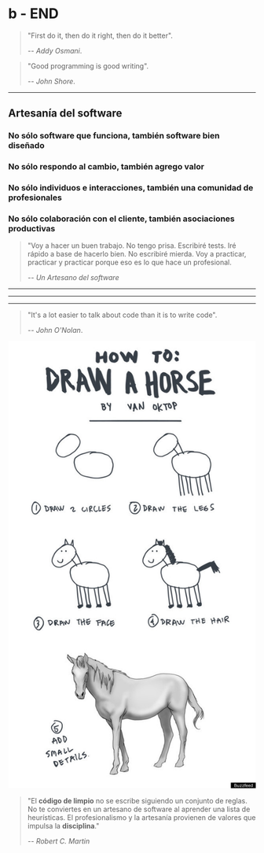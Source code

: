 # b - END

> "First do it, then do it right, then do it better".
>
> -- _Addy Osmani_.

> "Good programming is good writing".
>
> -- _John Shore_.

---

## Artesanía del software

### No sólo software que funciona, también software bien diseñado

### No sólo respondo al cambio, también agrego valor

### No sólo individuos e interacciones, también una comunidad de profesionales

### No sólo colaboración con el cliente, también asociaciones productivas

> "Voy a hacer un buen trabajo. No tengo prisa. Escribiré tests. Iré rápido a base de hacerlo bien. No escribiré mierda. Voy a practicar, practicar y practicar porque eso es lo que hace un profesional.
>
> -- _Un Artesano del software_

---

---

---

> "It's a lot easier to talk about code than it is to write code".
>
> -- _John O'Nolan_.

![How to Draw a Horse](./draw_horse.jpg)

> "El **código de limpio** no se escribe siguiendo un conjunto de reglas. No te conviertes en un artesano de software al aprender una lista de heurísticas. El profesionalismo y la artesanía provienen de valores que impulsa la **disciplina**."
>
> -- _Robert C. Martin_
